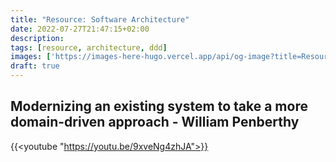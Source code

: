 ```yaml
---
title: "Resource: Software Architecture"
date: 2022-07-27T21:47:15+02:00
description: 
tags: [resource, architecture, ddd]
images: ['https://images-here-hugo.vercel.app/api/og-image?title=Resource%3A%20Software%20Architecture']
draft: true
---
```


## Modernizing an existing system to take a more domain-driven approach - William Penberthy
{{<youtube "https://youtu.be/9xveNg4zhJA">}}